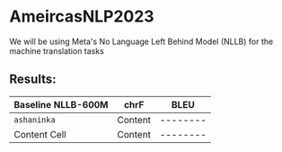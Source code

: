 # AmeircasNLP2023

We will be using Meta's No Language Left Behind Model (NLLB) for the machine translation tasks

## Results:
| **Baseline NLLB-600M**  | **chrF** | **BLEU** |
| ------------------------| -------- | -------- |
| `ashaninka`          | Content  | -------- |
| Content Cell            | Content  | -------- |
